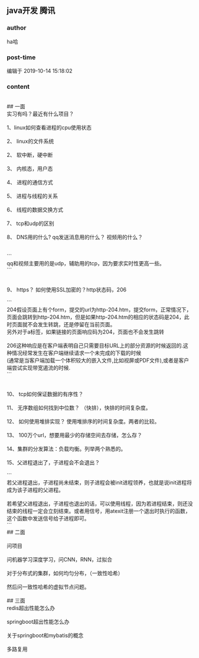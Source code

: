 ## java开发  腾讯
### author 
ha哈
### post-time 

编辑于  2019-10-14 15:18:02
### content 
<div class="post-topic-des nc-post-content">
 <br/>
 ## 一面
 <br/>
 实习有吗？最近有什么项目？
 <br/>
 <br/>
 1、linux如何查看进程的cpu使用状态
 <br/>
 <br/>
 2、 linux的文件系统
 <br/>
 <br/>
 2、 软中断，硬中断
 <br/>
 <br/>
 3、 内核态，用户态
 <br/>
 <br/>
 4、 进程的通信方式
 <br/>
 <br/>
 5、 进程与线程的关系
 <br/>
 <br/>
 6、 线程的数据交换方式
 <br/>
 <br/>
 7、 tcp和udp的区别
 <br/>
 <br/>
 8、 DNS用的什么? qq发送消息用的什么？ 视频用的什么？
 <br/>
 <br/>
 <br/>
 ```
 <br/>
 qq和视频主要用的是udp，辅助用的tcp，因为要求实时性更高一些。
 <br/>
 ```
 <br/>
 <br/>
 <br/>
 9、 https？ 如何使用SSL加密的？http状态码，206
 <br/>
 <br/>
 ```
 <br/>
 204假设页面上有个form，提交的url为http-204.htm，提交form，正常情况下，页面会跳转到http-204.htm，但是如果http-204.htm的相应的状态码是204，此时页面就不会发生转跳，还是停留在当前页面。
 <br/>
 另外对于a标签，如果链接的页面响应码为204，页面也不会发生跳转
 <br/>
 <br/>
 206这种响应是在客户端表明自己只需要目标URL上的部分资源的时候返回的.这种情况经常发生在客户端继续请求一个未完成的下载的时候
 <br/>
 (通常是当客户端加载一个体积较大的嵌入文件,比如视屏或PDF文件),或者是客户端尝试实现带宽遏流的时候.
 <br/>
 ```
 <br/>
 <br/>
 <br/>
 10、 tcp如何保证数据的有序性？
 <br/>
 <br/>
 11、 无序数组如何找到中位数？ （快排），快排的时间复杂度。
 <br/>
 <br/>
 12、 如何使用堆排实现？ 使用堆排序的时间复杂度。两者的比较。
 <br/>
 <br/>
 13、 100万个url，想要用最少的存储空间去存储，怎么存？
 <br/>
 <br/>
 14、集群的分发算法：负载均衡。列举两个熟悉的。
 <br/>
 <br/>
 15、父进程退出了，子进程会不会退出？
 <br/>
 <br/>
 ```
 <br/>
 若父进程退出，子进程尚未结束，则子进程会被init进程领养，也就是说init进程将成为该子进程的父进程。
 <br/>
 <br/>
 若希望父进程退出，子进程也退出的话，可以使用线程，因为若进程结束，则还没结束的线程一定会立刻结束。或者用信号，用atexit注册一个退出时执行的函数，这个函数中发送信号给子进程即可。
 <br/>
 ```
 <br/>
 ## 二面
 <br/>
 <br/>
 问项目
 <br/>
 <br/>
 问机器学习深度学习，问CNN，RNN，过拟合
 <br/>
 <br/>
 对于分布式的集群，如何均匀分布，（一致性哈希）
 <br/>
 <br/>
 然后问一致性哈希的虚拟节点问题。
 <br/>
 <br/>
 ## 三面
 <br/>
 redis超出性能怎么办
 <br/>
 <br/>
 springboot超出性能怎么办
 <br/>
 <br/>
 关于springboot和mybatis的概念
 <br/>
 <br/>
 多路复用
 <br/>
 <br/>
</div>
